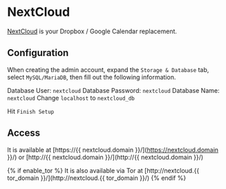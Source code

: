 # NextCloud

[NextCloud](https://nextcloud.com/) is your Dropbox / Google Calendar replacement.

## Configuration

When creating the admin account, expand the `Storage & Database` tab, select `MySQL/MariaDB`, then fill out the following information.

Database User: `nextcloud`
Database Password: `nextcloud`
Database Name: `nextcloud`
Change `localhost` to `nextcloud_db`

Hit `Finish Setup`

## Access

It is available at [https://{{ nextcloud.domain }}/](https://nextcloud.domain }}/) or [http://{{ nextcloud.domain }}/](http://{{ nextcloud.domain }}/)

{% if enable_tor %}
It is also available via Tor at [http://nextcloud.{{ tor_domain }}/](http://nextcloud.{{ tor_domain }}/)
{% endif %}
